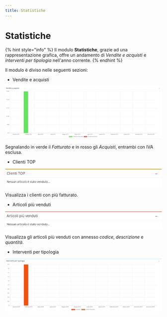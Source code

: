 ```yaml
---
title: Statistiche
---
```


# Statistiche

{% hint style="info" %}
Il modulo **Statistiche**, grazie ad una rappresentazione grafica, offre un andamento di _Vendite e acquisti_ e _interventi per tipologia_ nell'anno corrente.
{% endhint %}

Il modulo è diviso nelle seguenti sezioni:

* Vendite e acquisti

![Screenshot istogramma vendite e acquisti ](../../.gitbook/assets/screenvenditeeacquisti.PNG)

Segnalando in verde il _Fatturato_ e in rosso gli _Acquisti_, entrambi con IVA esclusa.

* Clienti TOP

![Screenshot sezione clienti TOP](../../.gitbook/assets/screenclientitop.PNG)

Visualizza i clienti con più fatturato.

* Articoli più venduti

![Screenshot sezione articoli pi&#xF9; venduti](../../.gitbook/assets/screenarticolivenduti.PNG)

Visualizza gli articoli più venduti con annesso _codice_, _descrizione_ e _quantità_.

* Interventi per tipologia

![Screenshot istogramma interventi per tipologia](../../.gitbook/assets/screeninterventipertipologia%20%281%29.PNG)




